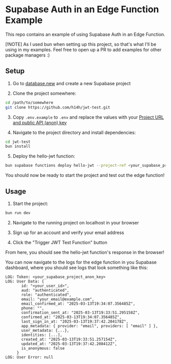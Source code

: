 # Supabase Auth in an Edge Function Example

This repo contains an example of using Supabase Auth in an Edge Function.

[!NOTE]
As I used bun when setting up this project, so that's what I'll be using in my
examples. Feel free to open up a PR to add examples for other package managers
:)

## Setup

1. Go to [database.new](https://database.new) and create a new Supabase project

2. Clone the project somewhere:

```bash
cd /path/to/somewhere
git clone https://github.com/h14h/jwt-test.git
```

3. Copy `.env.example` to `.env` and replace the values with your [Project URL and
public API (anon) key](https://supabase.com/dashboard/project/_/settings/api)

4. Navigate to the project directory and install dependencies:

```bash
cd jwt-test
bun install
```

5. Deploy the hello-jwt function:

```bash
bun supabase functions deploy hello-jwt --project-ref <your_supabase_project_id>
```

You should now be ready to start the project and test out the edge function!

## Usage

1. Start the project:

```bash
bun run dev
```

2. Navigate to the running project on localhost in your browser

3. Sign up for an account and verify your email address

4. Click the "Trigger JWT Test Function" button

From here, you should see the hello-jwt function's response in the browser!

You can now navigate to the logs for the edge function in you Supabase
dashboard, where you should see logs that look something like this:

```
LOG: Token: <your_supabase_project_anon_key>
LOG: User Data: {
       id: "<your_user_id>",
       aud: "authenticated",
       role: "authenticated",
       email: "your_email@example.com",
       email_confirmed_at: "2025-03-13T19:34:07.356485Z",
       phone: "",
       confirmation_sent_at: "2025-03-13T19:33:51.295158Z",
       confirmed_at: "2025-03-13T19:34:07.356485Z",
       last_sign_in_at: "2025-03-13T19:37:42.204178Z",
       app_metadata: { provider: "email", providers: [ "email" ] },
       user_metadata: {...},
       identities: [...],
       created_at: "2025-03-13T19:33:51.257154Z",
       updated_at: "2025-03-13T19:37:42.208412Z",
       is_anonymous: false
     }
LOG: User Error: null
```
